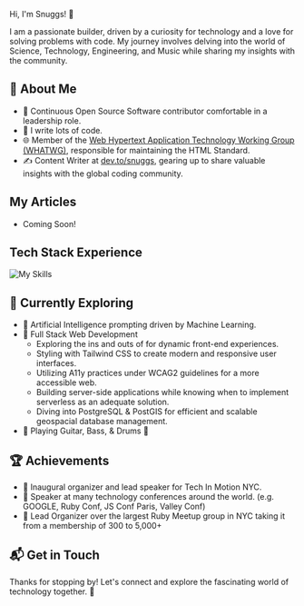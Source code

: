  Hi, I'm Snuggs! 👋

I am a passionate builder, driven by a curiosity for technology and a love for solving problems with code.
My journey involves delving into the world of Science, Technology, Engineering, and Music while sharing my insights with the community.


## 🚀 About Me

- 🔭 Continuous Open Source Software contributor comfortable in a leadership role.
- 📝 I write lots of code.
- 🌐 Member of the [Web Hypertext Application Technology Working Group (WHATWG)](https://whatwg.org), responsible for maintaining the HTML Standard.
- ✍️ Content Writer at [dev.to/snuggs](https://dev.to/snuggs), gearing up to share valuable insights with the global coding community.


## My Articles
- Coming Soon!


## Tech Stack Experience
  ![My Skills](https://skillicons.dev/icons?i=html,css,tailwind,js,nodejs,npm,vue,react,express,ruby,rails,postgres,docker,aws,nginx,linux,bash,vim,git)

## 🌱 Currently Exploring

- 🧠 Artificial Intelligence prompting driven by Machine Learning.
- 🚀 Full Stack Web Development
  - Exploring the ins and outs of for dynamic front-end experiences.
  - Styling with Tailwind CSS to create modern and responsive user interfaces.
  - Utilizing A11y practices under WCAG2 guidelines for a more accessible web.
  - Building server-side applications while knowing when to implement serverless as an adequate solution.
  - Diving into PostgreSQL & PostGIS for efficient and scalable geospacial database management.
- 🎸 Playing Guitar, Bass, & Drums 🥁

 ## 🏆 Achievements

- 🌟 Inaugural organizer and lead speaker for Tech In Motion NYC.
- 🌟 Speaker at many technology conferences around the world. (e.g. GOOGLE, Ruby Conf, JS Conf Paris, Valley Conf)
- 🌟 Lead Organizer over the largest Ruby Meetup group in NYC taking it from a membership of 300 to 5,000+


## 📬 Get in Touch


Thanks for stopping by!
Let's connect and explore the fascinating world of technology together. 🚀

<!--
Here are some ideas to get you started:

- 🔭 I’m currently working on ...
- 🌱 I’m currently learning ...
- 👯 I’m looking to collaborate on ...
- 🤔 I’m looking for help with ...
- 💬 Ask me about ...
- 📫 How to reach me: ...
- 😄 Pronouns: ...
- ⚡ Fun fact: ...
-->
